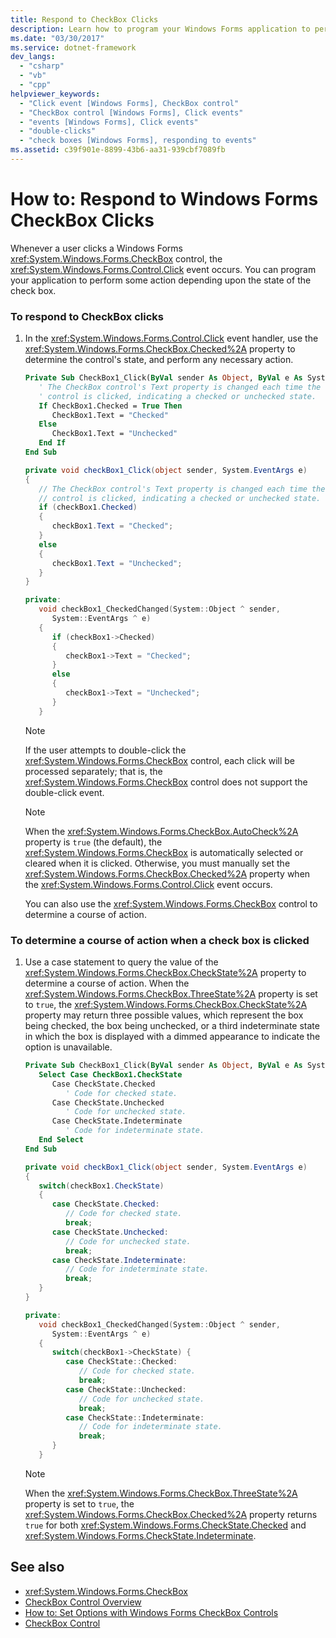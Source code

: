 ```yaml
---
title: Respond to CheckBox Clicks
description: Learn how to program your Windows Forms application to perform some action depending upon the state of the check box.
ms.date: "03/30/2017"
ms.service: dotnet-framework
dev_langs:
  - "csharp"
  - "vb"
  - "cpp"
helpviewer_keywords:
  - "Click event [Windows Forms], CheckBox control"
  - "CheckBox control [Windows Forms], Click events"
  - "events [Windows Forms], Click events"
  - "double-clicks"
  - "check boxes [Windows Forms], responding to events"
ms.assetid: c39f901e-8899-43b6-aa31-939cbf7089fb
---
```

# How to: Respond to Windows Forms CheckBox Clicks

Whenever a user clicks a Windows Forms <xref:System.Windows.Forms.CheckBox> control, the <xref:System.Windows.Forms.Control.Click> event occurs. You can program your application to perform some action depending upon the state of the check box.

### To respond to CheckBox clicks

1. In the <xref:System.Windows.Forms.Control.Click> event handler, use the <xref:System.Windows.Forms.CheckBox.Checked%2A> property to determine the control's state, and perform any necessary action.

    ```vb
    Private Sub CheckBox1_Click(ByVal sender As Object, ByVal e As System.EventArgs) Handles CheckBox1.Click
       ' The CheckBox control's Text property is changed each time the
       ' control is clicked, indicating a checked or unchecked state.
       If CheckBox1.Checked = True Then
          CheckBox1.Text = "Checked"
       Else
          CheckBox1.Text = "Unchecked"
       End If
    End Sub
    ```

    ```csharp
    private void checkBox1_Click(object sender, System.EventArgs e)
    {
       // The CheckBox control's Text property is changed each time the
       // control is clicked, indicating a checked or unchecked state.
       if (checkBox1.Checked)
       {
          checkBox1.Text = "Checked";
       }
       else
       {
          checkBox1.Text = "Unchecked";
       }
    }
    ```

    ```cpp
    private:
       void checkBox1_CheckedChanged(System::Object ^ sender,
          System::EventArgs ^ e)
       {
          if (checkBox1->Checked)
          {
             checkBox1->Text = "Checked";
          }
          else
          {
             checkBox1->Text = "Unchecked";
          }
       }
    ```

    > [!NOTE]
    > If the user attempts to double-click the <xref:System.Windows.Forms.CheckBox> control, each click will be processed separately; that is, the <xref:System.Windows.Forms.CheckBox> control does not support the double-click event.

    > [!NOTE]
    > When the <xref:System.Windows.Forms.CheckBox.AutoCheck%2A> property is `true` (the default), the <xref:System.Windows.Forms.CheckBox> is automatically selected or cleared when it is clicked. Otherwise, you must manually set the <xref:System.Windows.Forms.CheckBox.Checked%2A> property when the <xref:System.Windows.Forms.Control.Click> event occurs.

     You can also use the <xref:System.Windows.Forms.CheckBox> control to determine a course of action.

### To determine a course of action when a check box is clicked

1. Use a case statement to query the value of the <xref:System.Windows.Forms.CheckBox.CheckState%2A> property to determine a course of action. When the <xref:System.Windows.Forms.CheckBox.ThreeState%2A> property is set to `true`, the <xref:System.Windows.Forms.CheckBox.CheckState%2A> property may return three possible values, which represent the box being checked, the box being unchecked, or a third indeterminate state in which the box is displayed with a dimmed appearance to indicate the option is unavailable.

    ```vb
    Private Sub CheckBox1_Click(ByVal sender As Object, ByVal e As System.EventArgs) Handles CheckBox1.Click
       Select Case CheckBox1.CheckState
          Case CheckState.Checked
             ' Code for checked state.
          Case CheckState.Unchecked
             ' Code for unchecked state.
          Case CheckState.Indeterminate
             ' Code for indeterminate state.
       End Select
    End Sub
    ```

    ```csharp
    private void checkBox1_Click(object sender, System.EventArgs e)
    {
       switch(checkBox1.CheckState)
       {
          case CheckState.Checked:
             // Code for checked state.
             break;
          case CheckState.Unchecked:
             // Code for unchecked state.
             break;
          case CheckState.Indeterminate:
             // Code for indeterminate state.
             break;
       }
    }
    ```

    ```cpp
    private:
       void checkBox1_CheckedChanged(System::Object ^ sender,
          System::EventArgs ^ e)
       {
          switch(checkBox1->CheckState) {
             case CheckState::Checked:
                // Code for checked state.
                break;
             case CheckState::Unchecked:
                // Code for unchecked state.
                break;
             case CheckState::Indeterminate:
                // Code for indeterminate state.
                break;
          }
       }
    ```

    > [!NOTE]
    > When the <xref:System.Windows.Forms.CheckBox.ThreeState%2A> property is set to `true`, the <xref:System.Windows.Forms.CheckBox.Checked%2A> property returns `true` for both <xref:System.Windows.Forms.CheckState.Checked> and <xref:System.Windows.Forms.CheckState.Indeterminate>.

## See also

- <xref:System.Windows.Forms.CheckBox>
- [CheckBox Control Overview](checkbox-control-overview-windows-forms.md)
- [How to: Set Options with Windows Forms CheckBox Controls](how-to-set-options-with-windows-forms-checkbox-controls.md)
- [CheckBox Control](checkbox-control-windows-forms.md)
